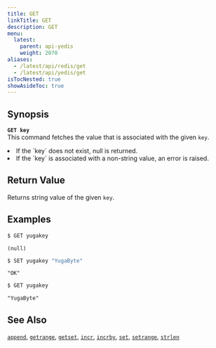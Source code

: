```yaml
---
title: GET
linkTitle: GET
description: GET
menu:
  latest:
    parent: api-yedis
    weight: 2070
aliases:
  - /latest/api/redis/get
  - /latest/api/yedis/get
isTocNested: true
showAsideToc: true
---
```


## Synopsis
<b>`GET key`</b><br>
This command fetches the value that is associated with the given `key`.

<li>If the `key` does not exist, null is returned.</li>
<li>If the `key` is associated with a non-string value, an error is raised.</li>

## Return Value
Returns string value of the given `key`.

## Examples

```sh
$ GET yugakey
```

```
(null)
```

```sh
$ SET yugakey "YugaByte"
```

```
"OK"
```

```sh
$ GET yugakey
```

```
"YugaByte"
```


## See Also
[`append`](../append/), [`getrange`](../getrange/), [`getset`](../getset/), [`incr`](../incr/), [`incrby`](../incrby/), [`set`](../set/), [`setrange`](../setrange/), [`strlen`](../strlen/)

